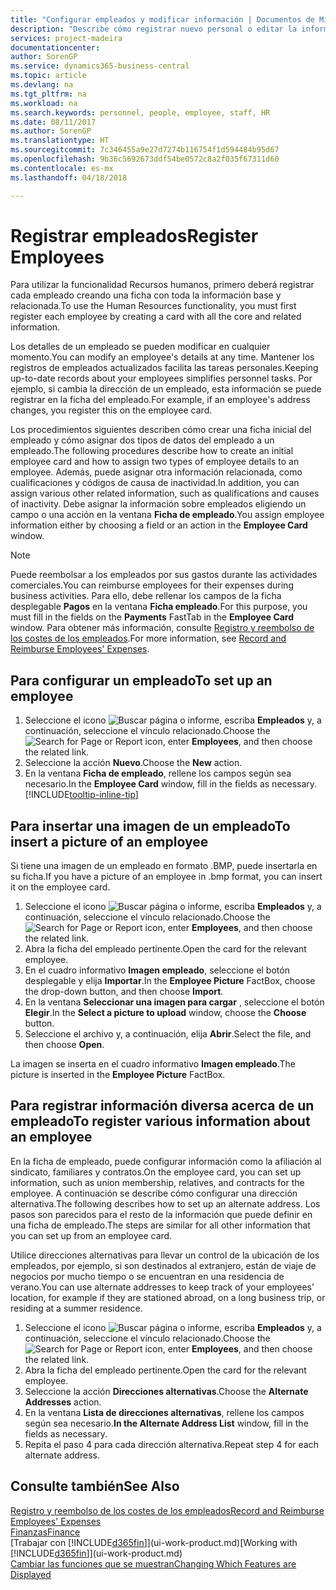 ```yaml
---
title: "Configurar empleados y modificar información | Documentos de Microsoft"
description: "Describe cómo registrar nuevo personal o editar la información del personal existente."
services: project-madeira
documentationcenter: 
author: SorenGP
ms.service: dynamics365-business-central
ms.topic: article
ms.devlang: na
ms.tgt_pltfrm: na
ms.workload: na
ms.search.keywords: personnel, people, employee, staff, HR
ms.date: 08/11/2017
ms.author: SorenGP
ms.translationtype: HT
ms.sourcegitcommit: 7c346455a9e27d7274b116754f1d594484b95d67
ms.openlocfilehash: 9b36c5692673ddf54be0572c8a2f035f67311d60
ms.contentlocale: es-mx
ms.lasthandoff: 04/18/2018

---
```

# <a name="register-employees"></a><span data-ttu-id="38130-103">Registrar empleados</span><span class="sxs-lookup"><span data-stu-id="38130-103">Register Employees</span></span>
<span data-ttu-id="38130-104">Para utilizar la funcionalidad Recursos humanos, primero deberá registrar cada empleado creando una ficha con toda la información base y relacionada.</span><span class="sxs-lookup"><span data-stu-id="38130-104">To use the Human Resources functionality, you must first register each employee by creating a card with all the core and related information.</span></span>

<span data-ttu-id="38130-105">Los detalles de un empleado se pueden modificar en cualquier momento.</span><span class="sxs-lookup"><span data-stu-id="38130-105">You can modify an employee's details at any time.</span></span> <span data-ttu-id="38130-106">Mantener los registros de empleados actualizados facilita las tareas personales.</span><span class="sxs-lookup"><span data-stu-id="38130-106">Keeping up-to-date records about your employees simplifies personnel tasks.</span></span> <span data-ttu-id="38130-107">Por ejemplo, si cambia la dirección de un empleado, esta información se puede registrar en la ficha del empleado.</span><span class="sxs-lookup"><span data-stu-id="38130-107">For example, if an employee's address changes, you register this on the employee card.</span></span>

<span data-ttu-id="38130-108">Los procedimientos siguientes describen cómo crear una ficha inicial del empleado y cómo asignar dos tipos de datos del empleado a un empleado.</span><span class="sxs-lookup"><span data-stu-id="38130-108">The following procedures describe how to create an initial employee card and how to assign two types of employee details to an employee.</span></span> <span data-ttu-id="38130-109">Además, puede asignar otra información relacionada, como cualificaciones y códigos de causa de inactividad.</span><span class="sxs-lookup"><span data-stu-id="38130-109">In addition, you can assign various other related information, such as qualifications and causes of inactivity.</span></span> <span data-ttu-id="38130-110">Debe asignar la información sobre empleados eligiendo un campo o una acción en la ventana **Ficha de empleado**.</span><span class="sxs-lookup"><span data-stu-id="38130-110">You assign employee information either by choosing a field or an action in the **Employee Card** window.</span></span>

> [!NOTE]  
> <span data-ttu-id="38130-111">Puede reembolsar a los empleados por sus gastos durante las actividades comerciales.</span><span class="sxs-lookup"><span data-stu-id="38130-111">You can reimburse employees for their expenses during business activities.</span></span> <span data-ttu-id="38130-112">Para ello, debe rellenar los campos de la ficha desplegable **Pagos** en la ventana **Ficha empleado**.</span><span class="sxs-lookup"><span data-stu-id="38130-112">For this purpose, you must fill in the fields on the **Payments** FastTab in the **Employee Card** window.</span></span> <span data-ttu-id="38130-113">Para obtener más información, consulte [Registro y reembolso de los costes de los empleados](finance-how-record-reimburse-employee-expenses.md).</span><span class="sxs-lookup"><span data-stu-id="38130-113">For more information, see [Record and Reimburse Employees' Expenses](finance-how-record-reimburse-employee-expenses.md).</span></span>

## <a name="to-set-up-an-employee"></a><span data-ttu-id="38130-114">Para configurar un empleado</span><span class="sxs-lookup"><span data-stu-id="38130-114">To set up an employee</span></span>
1. <span data-ttu-id="38130-115">Seleccione el icono ![Buscar página o informe](media/ui-search/search_small.png "icono Buscar página o informe"), escriba **Empleados** y, a continuación, seleccione el vínculo relacionado.</span><span class="sxs-lookup"><span data-stu-id="38130-115">Choose the ![Search for Page or Report](media/ui-search/search_small.png "Search for Page or Report icon") icon, enter **Employees**, and then choose the related link.</span></span>
2. <span data-ttu-id="38130-116">Seleccione la acción **Nuevo**.</span><span class="sxs-lookup"><span data-stu-id="38130-116">Choose the **New** action.</span></span>
3. <span data-ttu-id="38130-117">En la ventana **Ficha de empleado**, rellene los campos según sea necesario.</span><span class="sxs-lookup"><span data-stu-id="38130-117">In the **Employee Card** window, fill in the fields as necessary.</span></span> [!INCLUDE[tooltip-inline-tip](includes/tooltip-inline-tip_md.md)]

## <a name="to-insert-a-picture-of-an-employee"></a><span data-ttu-id="38130-118">Para insertar una imagen de un empleado</span><span class="sxs-lookup"><span data-stu-id="38130-118">To insert a picture of an employee</span></span>
<span data-ttu-id="38130-119">Si tiene una imagen de un empleado en formato .BMP, puede insertarla en su ficha.</span><span class="sxs-lookup"><span data-stu-id="38130-119">If you have a picture of an employee in .bmp format, you can insert it on the employee card.</span></span>

1. <span data-ttu-id="38130-120">Seleccione el icono ![Buscar página o informe](media/ui-search/search_small.png "icono Buscar página o informe"), escriba **Empleados** y, a continuación, seleccione el vínculo relacionado.</span><span class="sxs-lookup"><span data-stu-id="38130-120">Choose the ![Search for Page or Report](media/ui-search/search_small.png "Search for Page or Report icon") icon, enter **Employees**, and then choose the related link.</span></span>
2. <span data-ttu-id="38130-121">Abra la ficha del empleado pertinente.</span><span class="sxs-lookup"><span data-stu-id="38130-121">Open the card for the relevant employee.</span></span>
3. <span data-ttu-id="38130-122">En el cuadro informativo **Imagen empleado**, seleccione el botón desplegable y elija **Importar**.</span><span class="sxs-lookup"><span data-stu-id="38130-122">In the **Employee Picture** FactBox, choose the drop-down button, and then choose **Import**.</span></span>
4. <span data-ttu-id="38130-123">En la ventana **Seleccionar una imagen para cargar** , seleccione el botón **Elegir**.</span><span class="sxs-lookup"><span data-stu-id="38130-123">In the **Select a picture to upload** window, choose the **Choose** button.</span></span>
5. <span data-ttu-id="38130-124">Seleccione el archivo y, a continuación, elija **Abrir**.</span><span class="sxs-lookup"><span data-stu-id="38130-124">Select the file, and then choose **Open**.</span></span>

<span data-ttu-id="38130-125">La imagen se inserta en el cuadro informativo **Imagen empleado**.</span><span class="sxs-lookup"><span data-stu-id="38130-125">The picture is inserted in the **Employee Picture** FactBox.</span></span>

## <a name="to-register-various-information-about-an-employee"></a><span data-ttu-id="38130-126">Para registrar información diversa acerca de un empleado</span><span class="sxs-lookup"><span data-stu-id="38130-126">To register various information about an employee</span></span>
<span data-ttu-id="38130-127">En la ficha de empleado, puede configurar información como la afiliación al sindicato, familiares y contratos.</span><span class="sxs-lookup"><span data-stu-id="38130-127">On the employee card, you can set up information, such as union membership, relatives, and contracts for the employee.</span></span> <span data-ttu-id="38130-128">A continuación se describe cómo configurar una dirección alternativa.</span><span class="sxs-lookup"><span data-stu-id="38130-128">The following describes how to set up an alternate address.</span></span> <span data-ttu-id="38130-129">Los pasos son parecidos para el resto de la información que puede definir en una ficha de empleado.</span><span class="sxs-lookup"><span data-stu-id="38130-129">The steps are similar for all other information that you can set up from an employee card.</span></span>

<span data-ttu-id="38130-130">Utilice direcciones alternativas para llevar un control de la ubicación de los empleados, por ejemplo, si son destinados al extranjero, están de viaje de negocios por mucho tiempo o se encuentran en una residencia de verano.</span><span class="sxs-lookup"><span data-stu-id="38130-130">You can use alternate addresses to keep track of your employees’ location, for example if they are stationed abroad, on a long business trip, or residing at a summer residence.</span></span>

1. <span data-ttu-id="38130-131">Seleccione el icono ![Buscar página o informe](media/ui-search/search_small.png "icono Buscar página o informe"), escriba **Empleados** y, a continuación, seleccione el vínculo relacionado.</span><span class="sxs-lookup"><span data-stu-id="38130-131">Choose the ![Search for Page or Report](media/ui-search/search_small.png "Search for Page or Report icon") icon, enter **Employees**, and then choose the related link.</span></span>
2. <span data-ttu-id="38130-132">Abra la ficha del empleado pertinente.</span><span class="sxs-lookup"><span data-stu-id="38130-132">Open the card for the relevant employee.</span></span>
3. <span data-ttu-id="38130-133">Seleccione la acción **Direcciones alternativas**.</span><span class="sxs-lookup"><span data-stu-id="38130-133">Choose the **Alternate Addresses** action.</span></span>
4. <span data-ttu-id="38130-134">En la ventana **Lista de direcciones alternativas**, rellene los campos según sea necesario.</span><span class="sxs-lookup"><span data-stu-id="38130-134">**In the Alternate Address List** window, fill in the fields as necessary.</span></span>
5. <span data-ttu-id="38130-135">Repita el paso 4 para cada dirección alternativa.</span><span class="sxs-lookup"><span data-stu-id="38130-135">Repeat step 4 for each alternate address.</span></span>

## <a name="see-also"></a><span data-ttu-id="38130-136">Consulte también</span><span class="sxs-lookup"><span data-stu-id="38130-136">See Also</span></span>
[<span data-ttu-id="38130-137">Registro y reembolso de los costes de los empleados</span><span class="sxs-lookup"><span data-stu-id="38130-137">Record and Reimburse Employees' Expenses</span></span>](finance-how-record-reimburse-employee-expenses.md)  
[<span data-ttu-id="38130-138">Finanzas</span><span class="sxs-lookup"><span data-stu-id="38130-138">Finance</span></span>](finance.md)  
<span data-ttu-id="38130-139">[Trabajar con [!INCLUDE[d365fin](includes/d365fin_md.md)]](ui-work-product.md)</span><span class="sxs-lookup"><span data-stu-id="38130-139">[Working with [!INCLUDE[d365fin](includes/d365fin_md.md)]](ui-work-product.md)</span></span>  
[<span data-ttu-id="38130-140">Cambiar las funciones que se muestran</span><span class="sxs-lookup"><span data-stu-id="38130-140">Changing Which Features are Displayed</span></span>](ui-experiences.md)

